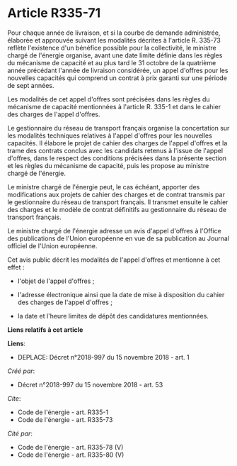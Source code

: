 # Article R335-71

Pour chaque année de livraison, et si la courbe de demande administrée, élaborée et approuvée suivant les modalités décrites
à l'article R. 335-73 reflète l'existence d'un bénéfice possible pour la collectivité, le ministre chargé de l'énergie
organise, avant une date limite définie dans les règles du mécanisme de capacité et au plus tard le 31 octobre de la
quatrième année précédant l'année de livraison considérée, un appel d'offres pour les nouvelles capacités qui comprend un
contrat à prix garanti sur une période de sept années.

Les modalités de cet appel d'offres sont précisées dans les règles du mécanisme de capacité mentionnées à l'article R. 335-1
et dans le cahier des charges de l'appel d'offres.

Le gestionnaire du réseau de transport français organise la concertation sur les modalités techniques relatives à l'appel
d'offres pour les nouvelles capacités. Il élabore le projet de cahier des charges de l'appel d'offres et la trame des
contrats conclus avec les candidats retenus à l'issue de l'appel d'offres, dans le respect des conditions précisées dans la
présente section et les règles du mécanisme de capacité, puis les propose au ministre chargé de l'énergie.

Le ministre chargé de l'énergie peut, le cas échéant, apporter des modifications aux projets de cahier des charges et de
contrat transmis par le gestionnaire du réseau de transport français. Il transmet ensuite le cahier des charges et le modèle
de contrat définitifs au gestionnaire du réseau de transport français.

Le ministre chargé de l'énergie adresse un avis d'appel d'offres à l'Office des publications de l'Union européenne en vue de
sa publication au Journal officiel de l'Union européenne.

Cet avis public décrit les modalités de l'appel d'offres et mentionne à cet effet :

- l'objet de l'appel d'offres ;

- l'adresse électronique ainsi que la date de mise à disposition du cahier des charges de l'appel d'offres ;

- la date et l'heure limites de dépôt des candidatures mentionnées.

**Liens relatifs à cet article**

**Liens**:

  - DEPLACE: Décret n°2018-997 du 15 novembre 2018 - art. 1

_Créé par_:

  - Décret n°2018-997 du 15 novembre 2018 - art. 53

_Cite_:

  - Code de l'énergie - art. R335-1
  - Code de l'énergie - art. R335-73

_Cité par_:

  - Code de l'énergie - art. R335-78 (V)
  - Code de l'énergie - art. R335-80 (V)

